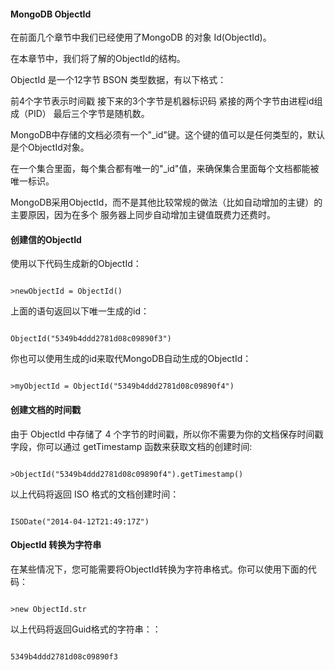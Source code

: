  
#### MongoDB ObjectId

 
在前面几个章节中我们已经使用了MongoDB 的对象 Id(ObjectId)。

 在本章节中，我们将了解的ObjectId的结构。

 ObjectId 是一个12字节 BSON 类型数据，有以下格式：

 
前4个字节表示时间戳
 接下来的3个字节是机器标识码
 紧接的两个字节由进程id组成（PID）
 最后三个字节是随机数。
 
MongoDB中存储的文档必须有一个"_id"键。这个键的值可以是任何类型的，默认是个ObjectId对象。

 在一个集合里面，每个集合都有唯一的"_id"值，来确保集合里面每个文档都能被唯一标识。

 MongoDB采用ObjectId，而不是其他比较常规的做法（比如自动增加的主键）的主要原因，因为在多个 服务器上同步自动增加主键值既费力还费时。 

 

#### 创建信的ObjectId

 使用以下代码生成新的ObjectId：

 
```

>newObjectId = ObjectId()

```
 上面的语句返回以下唯一生成的id：

 
```

ObjectId("5349b4ddd2781d08c09890f3")

```
 你也可以使用生成的id来取代MongoDB自动生成的ObjectId：

 
```

>myObjectId = ObjectId("5349b4ddd2781d08c09890f4")

```
 

#### 创建文档的时间戳

 由于 ObjectId 中存储了 4 个字节的时间戳，所以你不需要为你的文档保存时间戳字段，你可以通过 getTimestamp 函数来获取文档的创建时间:

 
```

>ObjectId("5349b4ddd2781d08c09890f4").getTimestamp()

```
 以上代码将返回 ISO 格式的文档创建时间：

 
```

ISODate("2014-04-12T21:49:17Z")

```
 

#### ObjectId 转换为字符串

  在某些情况下，您可能需要将ObjectId转换为字符串格式。你可以使用下面的代码： 

 
```

>new ObjectId.str

```
 以上代码将返回Guid格式的字符串：：

 
```

5349b4ddd2781d08c09890f3

```
 

